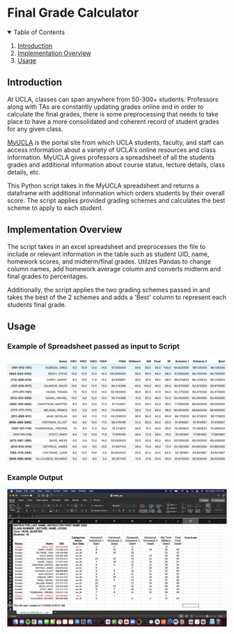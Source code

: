 <!--
Content:

    1. Introduction
    2. Implementation Overview
    3. Usage

 -->

 <!-- PROJECT TITLE -->

# Final Grade Calculator

<!-- TABLE OF CONTENTS -->
<details open="open">
  <summary>Table of Contents</summary>
  <ol>
    <li><a href="#introduction">Introduction</a></li>
    <li><a href="#implementation-overview">Implementation Overview</a></li>
    <li><a href="#usage">Usage</a></li>
  </ol>
</details>

<!-- Introduction -->

## Introduction

At UCLA, classes can span anywhere from 50-300+ students. Professors along with TAs are constantly updating grades online and in order to calculate the final grades, there is some preprocessing that needs to take place to have a more consolidated and coherent record of student grades for any given class.

[MyUCLA](http://my.ucla.edu) is the portal site from which UCLA students, faculty, and staff can access information about a variety of UCLA's online resources and class information. MyUCLA gives professors a spreadsheet of all the students grades and additional information about course status, lecture details, class details, etc.

This Python script takes in the MyUCLA spreadsheet and returns a dataframe with additional information which orders students by their overall score. The script applies provided grading schemes and calculates the best scheme to apply to each student.

<!-- Implementation Overview  -->

## Implementation Overview

The script takes in an excel spreadsheet and preprocesses the file to include or relevant information in the table such as student UID, name, homework scores, and midterm/final grades. Utilzes Pandas to change column names, add homework average column and converts midterm and final grades to percentages.

Additionally, the script applies the two grading schemes passed in and takes the best of the 2 schemes and adds a 'Best' column to represent each students final grade.

<!-- USAGE EXAMPLES -->

## Usage

### Example of Spreadsheet passed as input to Script

![](images/example.png)

### Example Output

![](images/myucla_spreadsheet.png)
